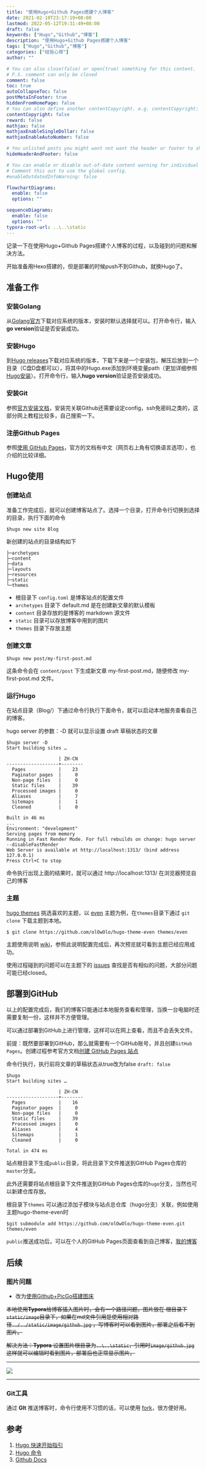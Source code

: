 ```yaml
---
title: "使用Hugo+Github Pages搭建个人博客"
date: 2021-02-10T23:17:19+08:00
lastmod: 2022-05-12T19:31:49+08:00
draft: false
keywords: ["Hugo","Github","博客"]
description: "使用Hugo+Github Pages搭建个人博客"
tags: ["Hugo","Github","博客"]
categories: ["经验心得"]
author: ""

# You can also close(false) or open(true) something for this content.
# P.S. comment can only be closed
comment: false
toc: true
autoCollapseToc: false
postMetaInFooter: true
hiddenFromHomePage: false
# You can also define another contentCopyright. e.g. contentCopyright: "This is another copyright."
contentCopyright: false
reward: false
mathjax: false
mathjaxEnableSingleDollar: false
mathjaxEnableAutoNumber: false

# You unlisted posts you might want not want the header or footer to show
hideHeaderAndFooter: false

# You can enable or disable out-of-date content warning for individual post.
# Comment this out to use the global config.
#enableOutdatedInfoWarning: false

flowchartDiagrams:
  enable: false
  options: ""

sequenceDiagrams: 
  enable: false
  options: ""
typora-root-url: ..\..\static
---
```


记录一下在使用Hugo+Github Pages搭建个人博客的过程，以及碰到的问题和解决方法。

<!--more-->

开始准备用Hexo搭建的，但是部署的时候push不到Github，就换Hugo了。

## 准备工作

### 安装Golang

从[Golang官方](https://golang.org/)下载对应系统的版本，安装时默认选择就可以。打开命令行，输入**go version**验证是否安装成功。

### 安装Hugo

到[Hugo releases](https://github.com/gohugoio/hugo/releases)下载对应系统的版本，下载下来是一个安装包，解压后放到一个目录（C盘D盘都可以），将其中的Hugo.exe添加到环境变量path（更加详细参照[Hugo安装](https://www.gohugo.org/doc/overview/installing/)）。打开命令行，输入**hugo version**验证是否安装成功。

### 安装Git

参照[官方安装文档](https://git-scm.com/book/zh/v2/%E8%B5%B7%E6%AD%A5-%E5%AE%89%E8%A3%85-Git)，安装完关联Github还需要设定config，ssh免密码之类的，这部分网上教程比较多，自己搜索一下。

### 注册Github Pages

参照[使用 GitHub Pages](https://docs.github.com/cn/github/working-with-github-pages)，官方的文档有中文（网页右上角有切换语言选项），也介绍的比较详细。

## Hugo使用 

### 创建站点

准备工作完成后，就可以创建博客站点了。选择一个目录，打开命令行切换到选择的目录，执行下面的命令

```shell
$hugo new site Blog
```

新创建的站点的目录结构如下

```
├─archetypes
├─content
├─data
├─layouts
├─resources
├─static
└─themes
```

+ 根目录下 `config.toml` 是博客站点的配置文件
+ `archetypes` 目录下 default.md 是在创建新文章的默认模板
+ `content` 目录存放的是博客的 markdown 源文件
+ `static` 目录可以存放博客中用到的图片
+ `themes` 目录下存放主题

### 创建文章

```shell
$hugo new post/my-first-post.md
```

这条命令会在 `content/post` 下生成新文章 my-first-post.md，随便修改 my-first-post.md 文件。

### 运行Hugo

在站点目录（Blog/）下通过命令行执行下面命令，就可以启动本地服务查看自己的博客。

hugo server 的参数：-D 就可以显示设置 draft 草稿状态的文章

```shell
$hugo server -D
Start building sites …

                   | ZH-CN
-------------------+--------
  Pages            |    23
  Paginator pages  |     0
  Non-page files   |     0
  Static files     |    39
  Processed images |     0
  Aliases          |     7
  Sitemaps         |     1
  Cleaned          |     0

Built in 46 ms
...
Environment: "development"
Serving pages from memory
Running in Fast Render Mode. For full rebuilds on change: hugo server --disableFastRender
Web Server is available at http://localhost:1313/ (bind address 127.0.0.1)
Press Ctrl+C to stop
```

命令执行出现上面的结果时，就可以通过 http://localhost:1313/ 在浏览器预览自己的博客

### 主题

[hugo themes](https://themes.gohugo.io/) 挑选喜欢的主题，以 [even](https://github.com/olOwOlo/hugo-theme-even) 主题为例，在`themes`目录下通过 `git clone` 下载主题到本地。

```shell
$ git clone https://github.com/olOwOlo/hugo-theme-even themes/even
```

主题使用说明 [wiki](https://github.com/ahonn/hexo-theme-even/wiki)，参照此说明配置完成后，再次预览就可看到主题已经应用成功。

使用过程碰到的问题可以在主题下的 [issues](https://github.com/olOwOlo/hugo-theme-even/issues) 查找是否有相似的问题，大部分问题可能已经closed。

## 部署到GitHub

以上的配置完成后，我们的博客只能通过本地服务查看和管理，当换一台电脑时还需要复制一份，这样并不方便管理。

可以通过部署到GitHub上进行管理，这样可以在网上查看，而且不会丢失文件。

前提：既然要部署到GitHub，那么就需要有一个GitHub账号，并且创建`GitHub Pages`。创建过程参考官方文档[创建 GitHub Pages 站点](https://docs.github.com/cn/github/working-with-github-pages/creating-a-github-pages-site)

命令行执行，执行前将文章的草稿状态从true改为false `draft: false`

```shell
$hugo
Start building sites …

                   | ZH-CN
-------------------+--------
  Pages            |    16
  Paginator pages  |     0
  Non-page files   |     0
  Static files     |    39
  Processed images |     0
  Aliases          |     4
  Sitemaps         |     1
  Cleaned          |     0

Total in 474 ms
```

站点根目录下生成`public`目录，将此目录下文件推送到GitHub Pages仓库的`master`分支。

此外还需要将站点根目录下文件推送到GitHub Pages仓库的`hugo`分支，当然也可以新建仓库存放。

根目录下`themes` 可以通过添加子模块与站点总仓库（hugo分支）关联，例如使用主题hugo-theme-even时

```shell
$git submodule add https://github.com/olOwOlo/hugo-theme-even.git themes/even
```

`public`推送成功后，可以在个人的GitHub Pages页面查看到自己博客，[我的博客](https://mazy699.github.io/)

## 后续

### 图片问题

+ 改为[使用Github+PicGo搭建图床](https://mazy699.github.io/post/%E4%BD%BF%E7%94%A8github+picgo%E6%90%AD%E5%BB%BA%E5%9B%BE%E5%BA%8A/)

~~本地使用**Typora**给博客插入图片时，会有一个路径问题，图片放在 根目录下`static/image`目录下，如果在md文件引用是使用相对路径`../../static/image/github.jpg` ，写博客时可以看到图片，部署之后看不到图片。~~

~~解决方法：**Typora** 设置图片根目录为`..\..\static`，引用时`image/github.jpg`这样就可以编辑时看到图片，部署后也正常显示图片。~~

---
![](https://cdn.jsdelivr.net/gh/mazy699/PicGo@main/img/202205121800203.png)

---

### Git工具

通过 **GIt** 推送博客时，命令行使用不习惯的话，可以使用 [fork](https://git-fork.com/)，很方便好用。

## 参考

1. [Hugo 快速开始指引](https://www.gohugo.org/doc/overview/quickstart/)
2. [Hugo 命令](https://www.gohugo.org/doc/commands/)
3. [Github Docs](https://docs.github.com/cn)

